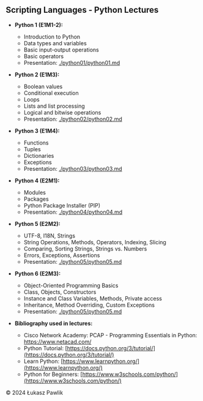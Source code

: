 ## Scripting Languages - Python Lectures

* **Python 1 (E1M1-2):**
  * Introduction to Python
  * Data types and variables
  * Basic input-output operations
  * Basic operators
  * Presentation: [./python01/python01.md](https://github.com/lukpaw/python-lectures/blob/main/python01/python01.md)

* **Python 2 (E1M3):**
  * Boolean values
  * Conditional execution
  * Loops
  * Lists and list processing
  * Logical and bitwise operations
  * Presentation: [./python02/python02.md](https://github.com/lukpaw/python-lectures/blob/main/python02/python02.md)

* **Python 3 (E1M4):**
  * Functions
  * Tuples
  * Dictionaries
  * Exceptions
  * Presentation: [./python03/python03.md](https://github.com/lukpaw/python-lectures/blob/main/python03/python03.md)

* **Python 4 (E2M1):**
  * Modules
  * Packages
  * Python Package Installer (PIP)
  * Presentation: [./python04/python04.md](https://github.com/lukpaw/python-lectures/blob/main/python04/python04.md)

* **Python 5 (E2M2):**
  * UTF-8, I18N, Strings 
  * String Operations, Methods, Operators, Indexing, Slicing 
  * Comparing, Sorting Strings, Strings vs. Numbers 
  * Errors, Exceptions, Assertions
  * Presentation: [./python05/python05.md](https://github.com/lukpaw/python-lectures/blob/main/python05/python05.md)

* **Python 6 (E2M3):**
  * Object-Oriented Programming Basics
  * Class, Objects, Constructors
  * Instance and Class Variables, Methods, Private access
  * Inheritance, Method Overriding, Custom Exceptions
  * Presentation: [./python05/python05.md](https://github.com/lukpaw/python-lectures/blob/main/python05/python05.md)

* **Bibliography used in lectures:**
  * Cisco Network Academy: PCAP - Programming Essentials in Python: https://www.netacad.com/
  * Python Tutorial: [https://docs.python.org/3/tutorial/](https://docs.python.org/3/tutorial/)
  * Learn Python: [https://www.learnpython.org/](https://www.learnpython.org/)
  * Python for Beginners: [https://www.w3schools.com/python/](https://www.w3schools.com/python/)

&copy; 2024 Łukasz Pawlik